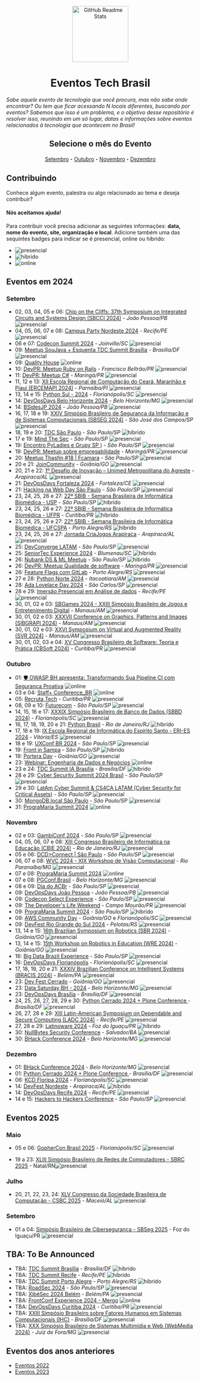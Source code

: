<p class="header" align="center">
 <img width="150px" src="./assets/abacatinhos.svg" align="center" alt="GitHub Readme Stats" />
 <h1 align="center">Eventos Tech Brasil</h1> 
</p>

_Sabe aquele evento de tecnologia que você procura, mas não sabe onde encontrar? Ou tem que ficar acessando N locais diferentes, buscando por eventos? Sabemos que isso é um problema, e o objetivo desse repositório é resolver isso, reunindo em um só lugar, datas e informações sobre eventos relacionados à tecnologia que acontecem no Brasil!_

<h2 align="center">Selecione o mês do Evento</h2>
<p class="navigation" align="center">
    <a href="#setembro">Setembro</a>・<a href="#outubro">Outubro</a>・<a href="#novembro">Novembro</a>・<a href="#dezembro">Dezembro</a>
</p>

## Contribuindo

Conhece algum evento, palestra ou algo relacionado ao tema e deseja contribuir?

#### Nós aceitamos ajuda!

Para contribuir você precisa adicionar as seguintes informações: **data, nome do evento, site, organização e local**. Adicione também uma das sequintes badges para indicar se é presencial, online ou híbrido:

- ![presencial]
- ![híbrido]
- ![online]

## Eventos em 2024


### Setembro

<!-- SETEMBRO:START -->

- 02, 03, 04, 05 e 06: [Chip on the Cliffs: 37th Symposium on Integrated Circuits and Systems Design (SBCCI 2024)](https://chiponthecliffs2024.cear.ufpb.br/) - _João Pessoa/PB_ ![presencial]
- 04, 05, 06, 07 e 08: [Campus Party Nordeste 2024](https://brasil.campus-party.org/cpnordeste/ingressos/) - _Recife/PE_ ![presencial]
- 06 e 07: [Codecon Summit 2024](https://eventos.codecon.dev/codecon-summit-24/) - _Joinville/SC_ ![presencial]
- 09: [Meetup SouJava + Esquenta TDC Summit Brasília](https://www.meetup.com/pt-BR/soujava-brasilia/events/303105127/) - _Brasília/DF_ ![presencial]
- 09: [Quality House](https://www.sympla.com.br/quality-house-1__2614521) ![online]
- 10: [DevPR: Meetup Ruby on Rails](https://meetup.com/developerparana) - _Francisco Beltrão/PR_ ![presencial]
- 11: [DevPR: Meetup C#](https://meetup.com/developerparana) - _Maringá/PR_ ![presencial]
- 11, 12 e 13: [XII Escola Regional de Computação do Ceará, Maranhão e Piauí (ERCEMAPI 2024)](https://ercemapi2024.enucompi.com.br/) - _Parnaíba/PI_ ![presencial]
- 13, 14 e 15: [Python Sul - 2024](https://sul.python.org.br/) - _Florianópolis/SC_ ![presencial]
- 14: [DevOpsDays Belo Horizonte 2024](https://devopsdays.org/events/2024-belo-horizonte/welcome/) - _Belo Horizonte/MG_ ![presencial]
- 14: [BSidesJP 2024](https://www.bsidesjp.com.br/) - _João Pessoa/PB_ ![presencial]
- 16, 17, 18 e 19: [XXIV Simpósio Brasileiro de Segurança da Informação e de Sistemas Computacionais (SBSEG 2024)](https://sbseg2024.ita.br/) - _São José dos Campos/SP_ ![presencial]
- 18, 19 e 20: [TDC São Paulo](https://thedevconf.com/tdc/2024/sao-paulo/) - _São Paulo/SP_ ![híbrido]
- 17 e 19: [Mind The Sec](https://mindthesec.com.br/) - _São Paulo/SP_ ![presencial]
- 19: [Encontro PyLadies e Grupy SP ](https://developer.microsoft.com/en-us/reactor/events/23425/?wt.mc_id=1reg_23425_webpage_reactor)) - _São Paulo/SP_ ![presencial]
- 19: [DevPR: Meetup sobre empregabilidade](https://meetup.com/developerparana) - _Maringá/PR_ ![presencial]
- 20: [Meetup Thasfin #18 | Fcamara](https://guild.host/events/thasfin-18-fcamara-6l5jtr) - _São Paulo/SP_ ![presencial]
- 20 e 21: [JoinCommunity](https://joincommunity.com.br/) - _Goiânia/GO_ ![presencial]
- 20, 21 e 22: [1º Desafio de Inovação – Unimed Metropolitana do Agreste](https://liinc.com.br/inscricoes/i-desafio-inovacao-unimed-agreste) - _Arapiraca/AL_ ![presencial]
- 21: [DevOpsDays Fortaleza 2024](https://devopsdays.org/events/2024-fortaleza/welcome/) - _Fortaleza/CE_ ![presencial]
- 21: [Hacking na Web Day São Paulo](https://www.instagram.com/hackingnawebday) - _São Paulo/SP_ ![presencial]
- 23, 24, 25, 26 e 27: [22ª SBIB - Semana Brasileira de Informática Biomédica - USP](https://www.instagram.com/semanadaibm/) - _São Paulo/SP_ ![híbrido]
- 23, 24, 25, 26 e 27: [22ª SBIB - Semana Brasileira de Informática Biomédica - UFPR](https://www.instagram.com/semanadaibm/) - _Curitiba/PR_ ![híbrido]
- 23, 24, 25, 26 e 27: [22ª SBIB - Semana Brasileira de Informática Biomédica - UFCSPA](https://www.instagram.com/semanadaibm/) - _Porto Alegre/RS_ ![híbrido]
- 23, 24, 25, 26 e 27: [Jornada CriaJogos Arapiraca](https://doity.com.br/oficina-conteudo-visual-que-conquista-arapiraca) - _Arapiraca/AL_ ![presencial]
- 25: [DevConverge LATAM](https://www.linkedin.com/company/java-dev-converge-latam/) - _São Paulo/SP_ ![presencial]
- 25: [SeniorTec Experience 2024](https://www.senior.com.br/lp/seniortec/) - _Blumenau/SC_ ![híbrido]
- 26: [Nubank DS & ML Meetup](https://www.gem.com/form?formID=7d4304ba-bb99-4715-8211-ec0a4617a081) - _São Paulo/SP_ ![híbrido]
- 26: [DevPR: Meetup Qualidade de software](https://meetup.com/developerparana) - _Maringá/PR_ ![presencial]
- 26: [Feature Flags com GitLab](https://featureflagscomgitlab.eventize.com.br/) - _Porto Alegre/RS_ ![presencial]
- 27 e 28: [Python Norte 2024](https://2024.pythonnorte.org/) - _Itacoatiara/AM_ ![presencial]
- 28: [Ada Lovelace Day 2024](https://wit.icmc.usp.br/events/info/4) - _São Carlos/SP_ ![presencial]
- 28 e 29: [Imersão Presencial em Análise de dados](https://www.sympla.com.br/evento/imersao-presencial-em-analise-de-dados/2610156) - _Recife/PE_ ![presencial]
- 30, 01, 02 e 03: [SBGames 2024 - XXIII Simpósio Brasileiro de Jogos e Entretenimento Digital](https://sbgames.org/sbgames2024/) - _Manaus/AM_ ![presencial]
- 30, 01, 02 e 03: [XXXVII Conference on Graphics, Patterns and Images (SIBGRAPI 2024)](https://sibgrapi.sbc.org.br/) - _Manaus/AM_ ![presencial]
- 30, 01, 02 e 03: [XXVI Symposium on Virtual and Augmented Reality (SVR 2024)](https://svr2024.uea.edu.br/) - _Manaus/AM_ ![presencial]
- 30, 01, 02, 03 e 04: [XV Congresso Brasileiro de Software: Teoria e Prática (CBSoft 2024)](https://cbsoft.sbc.org.br/2024/cbsoft/) - _Curitiba/PR_ ![presencial]
<!-- SETEMBRO:END -->

### Outubro

<!-- OUTUBRO:START -->

- 01: [🛡️ OWASP BH apresenta: Transformando Sua Pipeline CI com Segurança Proativa](https://www.meetup.com/owasp-belo-horizonte-chapter/events/303372739/?utm_medium=referral&utm_campaign=share-btn_savedevents_share_modal&utm_source=link) ![online]
- 03 e 04: [Staff+ Conference_BR](https://staff.escolaforja.com.br/) ![online]
- 05: [Recruta Tech](https://recrutatech.com.br/) - _Curitiba/PR_ ![presencial]
- 08, 09 e 10: [Futurecom](https://www.futurecom.com.br/pt/home.html) - _São Paulo/SP_ ![presencial]
- 14, 15, 16 e 17: [XXXIX Simpósio Brasileiro de Banco de Dados (SBBD 2024)](https://sbbd.org.br/2024/) - _Florianópolis/SC_ ![presencial]
- 16, 17, 18, 19, 20 e 21: [Python Brasil](https://2024.pythonbrasil.org.br/) - _Rio de Janeiro/RJ_ ![híbrido]
- 17, 18 e 19: [IX Escola Regional de Informática do Espírito Santo - ERI-ES 2024](https://eries.sbc.org.br/) - _Vitória/ES_ ![presencial]
- 18 e 19: [UXConf BR 2024](https://www.uxconf.com.br/) - _São Paulo/SP_ ![presencial]
- 19: [Front in Sampa](https://evento.frontinsampa.com.br/) - _São Paulo/SP_ ![híbrido]
- 19: [Portera Day](https://www.sympla.com.br/evento/portera-day/2617101) - _Goiânia/GO_ ![presencial]
- 23: [Webinar: Engenharia de Dados e Negócios](https://www.even3.com.br/webinar-como-a-engenharia-de-dados-revoluciona-empresas-500768/) ![online]
- 23 e 24: [TDC Summit IA Brasília](https://thedevconf.com/tdc/2024/summit-brasilia/) - _Brasília/DF_ ![híbrido]
- 28 e 29: [Cyber Security Summit 2024 Brasil](https://www.cybersecuritysummit.com.br/) - _São Paulo/SP_ ![presencial]
- 29 e 30: [LatAm Cyber Summit & CS4CA LATAM (Cyber Security for Critical Assets)](https://latam.cs4ca.com/) - _São Paulo/SP_ ![presencial]
- 30: [MongoDB.local São Paulo](https://www.mongodb.com/pt-br/events/mongodb-local/sao-paulo#:~:text=local%3F-,MongoDB.,happy%20hour%20e%20muito%20mais) - _São Paulo/SP_ ![presencial]
- 31: [PrograMaria Summit 2024](https://doity.com.br/programaria-summit-2024) ![online]
<!-- OUTUBRO:END -->

### Novembro

<!-- NOVEMBRO:START -->

- 02 e 03: [GambiConf 2024](https://gambiconf.dev/) - _São Paulo/SP_ ![presencial]
- 04, 05, 06, 07 e 08: [XIII Congresso Brasileiro de Informática na Educação (CBIE 2024)](https://cbie.sbc.org.br/2024/) - _Rio de Janeiro/RJ_ ![presencial]
- 05 e 06: [DCD>Connect | São Paulo](https://www.datacenterdynamics.com/br/dcd-connect/dcdconnect-sao-paulo/2024/) - _São Paulo/SP_ ![presencial]
- 06, 07 e 08: [WVC 2024 - XIX Workshop de Visão Computacional](https://wvc2024.ufv.br/) - _Rio Paranaíba/MG_ ![presencial]
- 07 e 08: [PrograMaria Summit 2024](https://doity.com.br/programaria-summit-2024) ![online]
- 07 e 08: [PGConf.Brasil](https://2024.pgconf.com.br/) - _Belo Horizonte/MG_ ![presencial]
- 08 e 09: [Dia do ACBr](https://www.diadoacbr.com.br/) - _São Paulo/SP_ ![presencial]
- 09: [DevOpsDays João Pessoa](https://devopsdays.org/events/2024-joao-pessoa/welcome/) - _João Pessoa/PB_ ![presencial]
- 09: [Codecon Select Experience](https://codecon.dev/select) - _São Paulo/SP_ ![presencial]
- 09: [The Developer's Life Weekend](https://weekend.developerslife.tech/inscricao) - _Campo Mourão/PR_ ![presencial]
- 09: [PrograMaria Summit 2024](https://doity.com.br/programaria-summit-2024) - _São Paulo/SP_ ![híbrido]
- 09: [AWS Community Day](https://awscommunityday.com.br/) - _Goiânia/GO_ e _Florianópolis/SC_ ![presencial]
- 09: [DevFest Rio Grande do Sul 2024](https://www.sympla.com.br/evento/devfest-rio-grande-do-sul-2024/2613757) - _Pelotas/RS_ ![presencial]
- 13, 14 e 15: [16th Brazilian Symposium on Robotics (SBR 2024)](https://natalnet.br/sbr2024/) - _Goiânia/GO_ ![presencial]
- 13, 14 e 15: [15th Workshop on Robotics in Education (WRE 2024)](https://www.natalnet.br/wre2024/) - _Goiânia/GO_ ![presencial]
- 16: [Big Data Brazil Experience](https://www.bigdatabrazilexperience.com.br/) - _São Paulo/SP_ ![presencial]
- 16: [DevOpsDays Florianópolis](https://devopsdays.org/events/2024-florianopolis/welcome/) - _Florianópolis/SC_ ![presencial]
- 17, 18, 19, 20 e 21: [XXXIV Brazilian Conference on Intelligent Systems (BRACIS 2024)](https://bracis.sbc.org.br/2024/) - _Belém/PA_ ![presencial]
- 23: [Dev Fest Cerrado](https://devfestcerrado.com.br/) - _Goiânia/GO_ ![presencial]
- 23: [Data Saturday BH - 2024](https://www.sympla.com.br/evento/data-saturday-belo-horizonte-2024-1097/2597146) - _Belo Horizonte/MG_ ![presencial]
- 23: [DevOpsDays Brasília](https://devopsdays.org/events/2024-brasilia/welcome/) - _Brasília/DF_ ![presencial]
- 24, 25, 26, 27, 28, 29 e 30: [Python Cerrado 2024 + Plone Conference ](https://2024.ploneconf.org/pt-br) - _Brasília/DF_ ![presencial]
- 26, 27, 28 e 29: [XIII Latin-American Symposium on Dependable and Secure Computing (LADC 2024)](https://ladc.sbc.org.br/2024/) - _Recife/PE_ ![presencial]
- 27, 28 e 29: [Latinoware 2024](https://latinoware.org/) - _Foz do Iguaçu/PR_ ![híbrido] 
- 30: [NullBytes Security Conference](https://www.nullbyte-con.org/) - _Salvador/BA_ ![presencial]
- 30: [BHack Conference 2024](https://www.bhack.com.br/) - _Belo Horizonte/MG_ ![presencial]
<!-- NOVEMBRO:END -->

### Dezembro

<!-- DEZEMBRO:START -->

- 01: [BHack Conference 2024](https://www.bhack.com.br/) - _Belo Horizonte/MG_ ![presencial]
- 01: [Python Cerrado 2024 + Plone Conference ](https://2024.ploneconf.org/pt-br) - _Brasília/DF_ ![presencial]
- 06: [KCD Floripa 2024](https://community.cncf.io/events/details/cncf-kcd-brasil-presents-kcd-floripa-brasil-2024-1/) - _Florianópolis/SC_ ![presencial]
- 14: [DevFest Nordeste](https://doity.com.br/devfest-nordeste-2024) - _Arapiraca/AL_ ![híbrido]
- 14: [DevOpsDays Recife 2024](https://devopsdays.org/events/2024-recife/welcome/) - _Recife/PE_ ![presencial]
- 14 e 15: [Hackers to Hackers Conference](https://www.h2hc.com.br/?ref=agendati.com.br) - _São Paulo/SP_ ![presencial]

<!-- DEZEMBRO:END -->

## Eventos 2025

<!-- MAIO_2025:START -->

### Maio

- 05 e 06: [GopherCon Brasil 2025](https://www.blueticket.com.br/evento/35079/gophercon-brasil-2025) - _Florianópolis/SC_ ![presencial]

<!-- MAIO_2025:END -->
- 19 a 23: [XLIII Simpósio Brasileiro de Redes de Computadores - SBRC 2025](https://sbrc.sbc.org.br/2025) -  Natal/RN![presencial]


<!-- JULHO_2025:START -->

### Julho

- 20, 21, 22, 23, 24: [XLV Congresso da Sociedade Brasileira de Computação - CSBC 2025](https://csbc.sbc.org.br/2025/) - _Maceió/AL_ ![presencial]
  
<!-- JULHO_2025:END -->

### Setembro

<!-- SETEMBRO_2025:START -->
- 01 a 04: [Simpósio Brasileiro de Cibersegurança - SBSeg 2025](https://sbseg2025.ppgia.pucpr.br/) - Foz do Iguaçu/PR ![presencial]


## TBA: To Be Announced

<!-- Essa seção são de eventos que estão previstos para acontecer no ano mas ainda não tem mês, ou dia definidos -->
<!-- TBA:START -->

- TBA: [TDC Summit Brasília](https://thedevconf.com/tdc/2024/summit-brasilia/) - _Brasília/DF_ ![híbrido]
- TBA: [TDC Summit Recife](https://thedevconf.com/tdc/2024/summit-recife/) - _Recife/PE_ ![híbrido]
- TBA: [TDC Summit Porto Alegre](https://thedevconf.com/tdc/2024/summit-porto-alegre/) - _Porto Alegre/RS_ ![híbrido]
- TBA: [RoadSec 2024](https://www.roadsec.com.br) - _São Paulo/SP_ ![presencial]
- TBA: [XibéSec 2024 Belém](.) - _Belém/PA_ ![presencial]
- TBA: [FrontConf Experience 2024 - Mergo](https://www.mergo.com.br/eventos/frontconfxp/) ![online]
- TBA: [DevOpsDays Curitiba 2024](https://devopsdays.org/events/2024-curitiba/welcome/) - _Curitiba/PR_ ![presencial]
- TBA: [XXIII Simpósio Brasileiro sobre Fatores Humanos em Sistemas Computacionais (IHC)](https://www.sbc.org.br/eventos/calendario-de-eventos/evento/657/xxiii-simposio-brasileiro-sobre-fatores-humanos-em-sistemas-computacionais-ihc) - _Brasília/DF_ ![presencial]
- TBA: [XXX Simpósio Brasileiro de Sistemas Multimídia e Web (WebMedia 2024)](https://www.sbc.org.br/eventos/calendario-de-eventos/evento/669/xxx-simposio-brasileiro-de-sistemas-multimidia-e-web-webmedia-2024) - _Juiz de Fora/MG_ ![presencial]

<!-- TBA:START -->

## Eventos dos anos anteriores

- [Eventos 2022](https://github.com/Abacatinhos/eventos-tech-brasil/blob/main/arquivo/2022.md)
- [Eventos 2023](https://github.com/Abacatinhos/eventos-tech-brasil/blob/main/arquivo/2023.md)

<!--LINK DAS BADGES:START-->

[presencial]: https://img.shields.io/static/v1?label=&message=presencial&color=blue
[híbrido]: https://img.shields.io/static/v1?label=&message=h%C3%ADbrido&color=red
[online]: https://img.shields.io/static/v1?label=&message=online&color=purple

<!--LINK DAS BADGES:END-->
